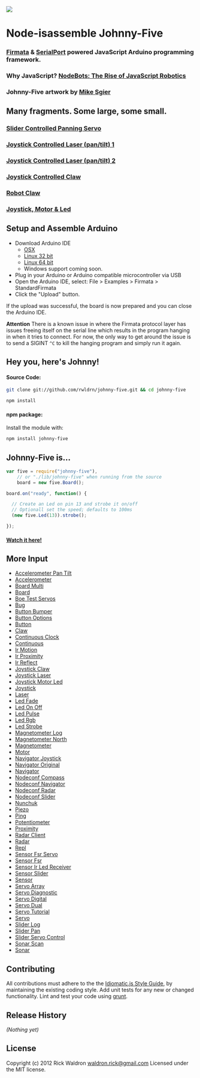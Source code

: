 <img src="https://github.com/rwldrn/johnny-five/raw/master/assets/sgier-johnny-five.png">

# Node-isassemble Johnny-Five


### [Firmata](https://github.com/jgautier/firmata) & [SerialPort](https://github.com/voodootikigod/node-serialport) powered JavaScript Arduino programming framework.

### Why JavaScript? [NodeBots: The Rise of JavaScript Robotics](http://www.voodootikigod.com/nodebots-the-rise-of-js-robotics)

### Johnny-Five artwork by [Mike Sgier](http://msgierillustration.com)



## Many fragments. Some large, some small.


### [Slider Controlled Panning Servo](http://jsfiddle.net/rwaldron/kZakv/show/light/)
### [Joystick Controlled Laser (pan/tilt) 1](http://jsfiddle.net/rwaldron/HPqms/show/light/)
### [Joystick Controlled Laser (pan/tilt) 2](http://jsfiddle.net/rwaldron/YHb7A/show/light/)
### [Joystick Controlled Claw](http://jsfiddle.net/rwaldron/6ZXFe/show/light/)
### [Robot Claw](http://jsfiddle.net/rwaldron/CFSZJ/show/light/)
### [Joystick, Motor & Led](http://jsfiddle.net/rwaldron/gADSz/show/light/)



## Setup and Assemble Arduino

- Download Arduino IDE
  - [OSX](http://arduino.googlecode.com/files/arduino-1.0-macosx.zip)
  - [Linux 32 bit](http://arduino.googlecode.com/files/arduino-1.0-linux.tgz)
  - [Linux 64 bit](http://arduino.googlecode.com/files/arduino-1.0-linux64.tgz)
  - Windows support coming soon.
- Plug in your Arduino or Arduino compatible microcontroller via USB
- Open the Arduino IDE, select: File > Examples > Firmata > StandardFirmata
- Click the "Upload" button.

If the upload was successful, the board is now prepared and you can close the Arduino IDE.


**Attention** There is a known issue in where the Firmata protocol layer has issues freeing itself on the serial line which results in the program hanging in when it tries to connect. For now, the only way to get around the issue is to send a SIGINT ` ^C ` to kill the hanging program and simply run it again.


## Hey you, here's Johnny!

#### Source Code:

``` bash
git clone git://github.com/rwldrn/johnny-five.git && cd johnny-five

npm install
```

#### npm package:

Install the module with:

```bash
npm install johnny-five
```


## Johnny-Five is...


```javascript
var five = require("johnny-five"),
    // or "./lib/johnny-five" when running from the source
    board = new five.Board();

board.on("ready", function() {

  // Create an Led on pin 13 and strobe it on/off
  // Optionall set the speed; defaults to 100ms
  (new five.Led(13)).strobe();

});
```

#### [Watch it here!](http://jsfiddle.net/rwaldron/dtudh/show/light)


## More Input

- [Accelerometer Pan Tilt](https://github.com/rwldrn/johnny-five/blob/master/docs/accelerometer-pan-tilt.md)
- [Accelerometer](https://github.com/rwldrn/johnny-five/blob/master/docs/accelerometer.md)
- [Board Multi](https://github.com/rwldrn/johnny-five/blob/master/docs/board-multi.md)
- [Board](https://github.com/rwldrn/johnny-five/blob/master/docs/board.md)
- [Boe Test Servos](https://github.com/rwldrn/johnny-five/blob/master/docs/boe-test-servos.md)
- [Bug](https://github.com/rwldrn/johnny-five/blob/master/docs/bug.md)
- [Button Bumper](https://github.com/rwldrn/johnny-five/blob/master/docs/button-bumper.md)
- [Button Options](https://github.com/rwldrn/johnny-five/blob/master/docs/button-options.md)
- [Button](https://github.com/rwldrn/johnny-five/blob/master/docs/button.md)
- [Claw](https://github.com/rwldrn/johnny-five/blob/master/docs/claw.md)
- [Continuous Clock](https://github.com/rwldrn/johnny-five/blob/master/docs/continuous-clock.md)
- [Continuous](https://github.com/rwldrn/johnny-five/blob/master/docs/continuous.md)
- [Ir Motion](https://github.com/rwldrn/johnny-five/blob/master/docs/ir-motion.md)
- [Ir Proximity](https://github.com/rwldrn/johnny-five/blob/master/docs/ir-proximity.md)
- [Ir Reflect](https://github.com/rwldrn/johnny-five/blob/master/docs/ir-reflect.md)
- [Joystick Claw](https://github.com/rwldrn/johnny-five/blob/master/docs/joystick-claw.md)
- [Joystick Laser](https://github.com/rwldrn/johnny-five/blob/master/docs/joystick-laser.md)
- [Joystick Motor Led](https://github.com/rwldrn/johnny-five/blob/master/docs/joystick-motor-led.md)
- [Joystick](https://github.com/rwldrn/johnny-five/blob/master/docs/joystick.md)
- [Laser](https://github.com/rwldrn/johnny-five/blob/master/docs/laser.md)
- [Led Fade](https://github.com/rwldrn/johnny-five/blob/master/docs/led-fade.md)
- [Led On Off](https://github.com/rwldrn/johnny-five/blob/master/docs/led-on-off.md)
- [Led Pulse](https://github.com/rwldrn/johnny-five/blob/master/docs/led-pulse.md)
- [Led Rgb](https://github.com/rwldrn/johnny-five/blob/master/docs/led-rgb.md)
- [Led Strobe](https://github.com/rwldrn/johnny-five/blob/master/docs/led-strobe.md)
- [Magnetometer Log](https://github.com/rwldrn/johnny-five/blob/master/docs/magnetometer-log.md)
- [Magnetometer North](https://github.com/rwldrn/johnny-five/blob/master/docs/magnetometer-north.md)
- [Magnetometer](https://github.com/rwldrn/johnny-five/blob/master/docs/magnetometer.md)
- [Motor](https://github.com/rwldrn/johnny-five/blob/master/docs/motor.md)
- [Navigator Joystick](https://github.com/rwldrn/johnny-five/blob/master/docs/navigator-joystick.md)
- [Navigator Original](https://github.com/rwldrn/johnny-five/blob/master/docs/navigator-original.md)
- [Navigator](https://github.com/rwldrn/johnny-five/blob/master/docs/navigator.md)
- [Nodeconf Compass](https://github.com/rwldrn/johnny-five/blob/master/docs/nodeconf-compass.md)
- [Nodeconf Navigator](https://github.com/rwldrn/johnny-five/blob/master/docs/nodeconf-navigator.md)
- [Nodeconf Radar](https://github.com/rwldrn/johnny-five/blob/master/docs/nodeconf-radar.md)
- [Nodeconf Slider](https://github.com/rwldrn/johnny-five/blob/master/docs/nodeconf-slider.md)
- [Nunchuk](https://github.com/rwldrn/johnny-five/blob/master/docs/nunchuk.md)
- [Piezo](https://github.com/rwldrn/johnny-five/blob/master/docs/piezo.md)
- [Ping](https://github.com/rwldrn/johnny-five/blob/master/docs/ping.md)
- [Potentiometer](https://github.com/rwldrn/johnny-five/blob/master/docs/potentiometer.md)
- [Proximity](https://github.com/rwldrn/johnny-five/blob/master/docs/proximity.md)
- [Radar Client](https://github.com/rwldrn/johnny-five/blob/master/docs/radar-client.md)
- [Radar](https://github.com/rwldrn/johnny-five/blob/master/docs/radar.md)
- [Repl](https://github.com/rwldrn/johnny-five/blob/master/docs/repl.md)
- [Sensor Fsr Servo](https://github.com/rwldrn/johnny-five/blob/master/docs/sensor-fsr-servo.md)
- [Sensor Fsr](https://github.com/rwldrn/johnny-five/blob/master/docs/sensor-fsr.md)
- [Sensor Ir Led Receiver](https://github.com/rwldrn/johnny-five/blob/master/docs/sensor-ir-led-receiver.md)
- [Sensor Slider](https://github.com/rwldrn/johnny-five/blob/master/docs/sensor-slider.md)
- [Sensor](https://github.com/rwldrn/johnny-five/blob/master/docs/sensor.md)
- [Servo Array](https://github.com/rwldrn/johnny-five/blob/master/docs/servo-array.md)
- [Servo Diagnostic](https://github.com/rwldrn/johnny-five/blob/master/docs/servo-diagnostic.md)
- [Servo Digital](https://github.com/rwldrn/johnny-five/blob/master/docs/servo-digital.md)
- [Servo Dual](https://github.com/rwldrn/johnny-five/blob/master/docs/servo-dual.md)
- [Servo Tutorial](https://github.com/rwldrn/johnny-five/blob/master/docs/servo-tutorial.md)
- [Servo](https://github.com/rwldrn/johnny-five/blob/master/docs/servo.md)
- [Slider Log](https://github.com/rwldrn/johnny-five/blob/master/docs/slider-log.md)
- [Slider Pan](https://github.com/rwldrn/johnny-five/blob/master/docs/slider-pan.md)
- [Slider Servo Control](https://github.com/rwldrn/johnny-five/blob/master/docs/slider-servo-control.md)
- [Sonar Scan](https://github.com/rwldrn/johnny-five/blob/master/docs/sonar-scan.md)
- [Sonar](https://github.com/rwldrn/johnny-five/blob/master/docs/sonar.md)




## Contributing
All contributions must adhere to the the [Idiomatic.js Style Guide](https://github.com/rwldrn/idiomatic.js),
by maintaining the existing coding style. Add unit tests for any new or changed functionality. Lint and test your code using [grunt](https://github.com/cowboy/grunt).

## Release History
_(Nothing yet)_

## License
Copyright (c) 2012 Rick Waldron <waldron.rick@gmail.com>
Licensed under the MIT license.
